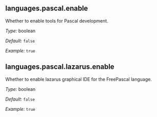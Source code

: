 

[comment]: # (Please add your documentation on top of this line)

## languages\.pascal\.enable

Whether to enable tools for Pascal development\.



*Type:*
boolean



*Default:*
` false `



*Example:*
` true `



## languages\.pascal\.lazarus\.enable



Whether to enable lazarus graphical IDE for the FreePascal language\.



*Type:*
boolean



*Default:*
` false `



*Example:*
` true `
